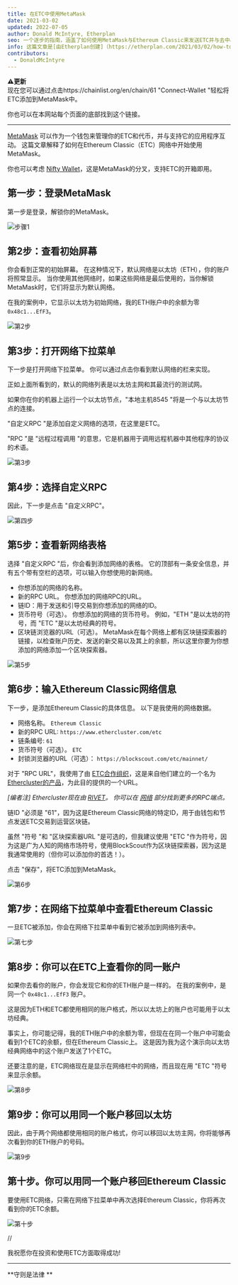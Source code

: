 ```yaml
---
title: 在ETC中使用MetaMask
date: 2021-03-02
updated: 2022-07-05
author: Donald McIntyre, Etherplan
seo: 一个逐步的指南，涵盖了如何使用MetaMask与Ethereum Classic来发送ETC并与去中心化的应用程序互动。
info: 这篇文章是[由Etherplan创建]（https://etherplan.com/2021/03/02/how-to-connect-metamask-to-ethereum-classic/15512/）。 更多Ethereum Classic教程、理论和加密货币概念，请查看 [etherplan.com]（https://etherplan.com）。
contributors:
  - DonaldMcIntyre
---
```


**⚠️更新**  
现在您可以通过点击https://chainlist.org/en/chain/61 "Connect-Wallet "轻松将ETC添加到MetaMask中。

你也可以在本网站每个页面的底部找到这个链接。

---

[MetaMask](https://metamask.io) 可以作为一个钱包来管理你的ETC和代币，并与支持它的应用程序互动。 这篇文章解释了如何在Ethereum Classic（ETC）网络中开始使用MetaMask。

你也可以考虑 [Nifty Wallet](https://chrome.google.com/webstore/detail/nifty-wallet/jbdaocneiiinmjbjlgalhcelgbejmnid?ucbcb=1)，这是MetaMask的分叉，支持ETC的开箱即用。

## 第一步：登录MetaMask

第一步是登录，解锁你的MetaMask。

![步骤1](./01.png)

## 第2步：查看初始屏幕

你会看到正常的初始屏幕。 在这种情况下，默认网络是以太坊（ETH），你的账户将照常显示。 当你使用其他网络时，如果这些网络是最后使用的，当你解锁MetaMask时，它们将显示为默认网络。

在我的案例中，它显示以太坊为初始网络，我的ETH账户中的余额为零 `0x48c1...EfF3`。

![第2步](./02.png)

## 第3步：打开网络下拉菜单

下一步是打开网络下拉菜单。 你可以通过点击你看到默认网络的栏来实现。

正如上面所看到的，默认的网络列表是以太坊主网和其最流行的测试网。

如果你在你的机器上运行一个以太坊节点，"本地主机8545 "将是一个与以太坊节点的连接。

"自定义RPC "是添加自定义网络的选项，在这里是ETC。

"RPC "是 "远程过程调用 "的意思，它是机器用于调用远程机器中其他程序的协议的术语。

![第3步](./03.png)

## 第4步：选择自定义RPC

因此，下一步是点击 "自定义RPC"。

![第四步](./04.png)

## 第5步：查看新网络表格

选择 "自定义RPC "后，你会看到添加网络的表格。 它的顶部有一条安全信息，并有五个带有空栏的选项，可以输入你想使用的新网络。

- 你想添加的网络的名称。
- 新的RPC URL。 你想添加的网络RPC的URL。
- 链ID：用于发送和引导交易到你想添加的网络的ID。
- 货币符号（可选）。 你想添加的网络的货币符号。 例如，"ETH "是以太坊的符号，而 "ETC "是以太坊经典的符号。
- 区块链浏览器的URL（可选）。 MetaMask在每个网络上都有区块链探索器的链接，以检查账户历史、发送的新交易以及其上的余额，所以这里你要为你想添加的网络添加一个区块探索器。

![第5步](./05.png)

## 第6步：输入Ethereum Classic网络信息

下一步，是添加Ethereum Classic的具体信息。 以下是我使用的网络数据。

- 网络名称。 `Ethereum Classic`
- 新的RPC URL: `https://www.ethercluster.com/etc`
- 链条编号: `61`
- 货币符号（可选）。 `ETC`
- 封锁浏览器的URL（可选）： `https://blockscout.com/etc/mainnet/`

对于 "RPC URL"，我使用了由 [ETC合作组织](https://etccooperative.org/)，这是来自他们建立的一个名为 [Ethercluster的产品](https://ethercluster.com/)，为此目的提供的一个URL。

_[编者注] Ethercluster现在由 [RIVET](https://rivet.cloud/)。 你可以在 [网络](/network/endpoints) 部分找到更多的RPC端点。_

链ID "必须是 "61"，因为这是Ethereum Classic网络的特定ID，用于由钱包和节点发送ETC交易到运营区块链。

虽然 "符号 "和 "区块探索器URL "是可选的，但我建议使用 "ETC "作为符号，因为这是广为人知的网络市场符号，使用BlockScout作为区块链探索器，因为这是我通常使用的（但你可以添加你的首选！）。

点击 "保存"，将ETC添加到MetaMask。

![第6步](./06.png)

## 第7步：在网络下拉菜单中查看Ethereum Classic

一旦ETC被添加，你会在网络下拉菜单中看到它被添加到网络列表中。

![第七步](./07.png)

## 第8步：你可以在ETC上查看你的同一账户

如果你去看你的账户，你会发现它和你的ETH账户是一样的。 在我的案例中，是同一个 `0x48c1...EfF3` 账户。

这是因为ETH和ETC都使用相同的账户格式，所以以太坊上的账户也可能用于以太坊经典。

事实上，你可能记得，我的ETH账户中的余额为零，但现在在同一个账户中可能会看到1个ETC的余额，但在Ethereum Classic上。 这是因为我为这个演示向以太坊经典网络中的这个账户发送了1个ETC。

还要注意的是，ETC网络现在是显示在网络栏中的网络，而且现在用 "ETC "符号来显示余额。

![第8步](./08.png)

## 第9步：你可以用同一个账户移回以太坊

因此，由于两个网络都使用相同的账户格式，你可以移回以太坊主网，你将能够再次看到你的ETH账户的号码。

![第9步](./09.png)

## 第十步。你可以用同一个账户移回Ethereum Classic

要使用ETC网络，只需在网络下拉菜单中再次选择Ethereum Classic，你将再次看到你的ETC余额。

![第十步](./10.png)

//

我祝愿你在投资和使用ETC方面取得成功!

---

**守则是法律 **
